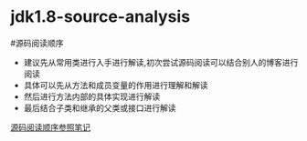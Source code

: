 # jdk1.8-source-analysis
#源码阅读顺序
* 建议先从常用类进行入手进行解读,初次尝试源码阅读可以结合别人的博客进行阅读
* 具体可以先从方法和成员变量的作用进行理解和解读
* 然后进行方法内部的具体实现进行解读
* 最后结合子类和继承的父类或接口进行解读

[源码阅读顺序参照笔记](https://blog.csdn.net/qq_21033663/article/details/79571506)